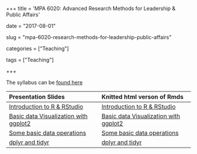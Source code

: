 +++
title = 'MPA 6020: Advanced Research Methods for Leadership & Public Affairs'

date = "2017-08-01"

slug =  "mpa-6020-research-methods-for-leadership-public-affairs"

categories = ["Teaching"]

tags = ["Teaching"]

+++

The syllabus can be [found here](https://aniruhil.org/teaching/mpa2/syllabus.pdf)

| Presentation Slides | Knitted html verson of Rmds |
| :----  | :-----                     |
| [Introduction to R & RStudio](https://aniruhil.org/teaching/mpa2/module01.html) | [Introduction to R & RStudio](https://aniruhil.org/teaching/mpa2/Module01_forClass.html) |
| [Basic data Visualization with ggplot2](https://aniruhil.org/teaching/mpa2/module02.html) | [Basic data Visualization with ggplot2](https://aniruhil.org/teaching/mpa2/Module02_forClass.html) | 
| [Some basic data operations](https://aniruhil.org/teaching/mpa2/Module03.html) | [Some basic data operations](https://aniruhil.org/teaching/mpa2/Module03_forClass.html) | 
| [dplyr and tidyr](https://aniruhil.org/teaching/mpa2/Module04.html) | [dplyr and tidyr](https://aniruhil.org/teaching/mpa2/Module04_forClass.html) |



 
